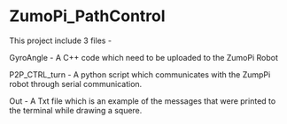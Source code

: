 # ZumoPi_PathControl

This project include 3 files -

GyroAngle - A C++ code which need to be uploaded to the ZumoPi Robot 

P2P_CTRL_turn - A python script which communicates with the ZumpPi robot through serial communication.

Out - A Txt file which is an example of the messages that were printed to the terminal while drawing a squere. 
